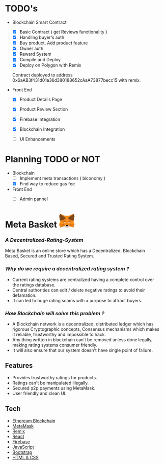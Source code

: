 # TODO's

- Blockchain Smart Contract
  - [x] Basic Contract ( get Reviews functionality )
  - [x] Handling buyer's auth
  - [x] Buy product, Add product feature
  - [x] Owner auth
  - [x] Reward System
  - [x] Compile and Deploy
  - [x] Deploy on Polygon with Remix

  Contract deployed to address 0x6aAB3f431d01a36d380188652cAaA73877becc15 with remix.

- Front End
  - [x] Product Details Page
  - [x] Product Review Section
  - [x] Firebase Integration
  - [x]  Blockchain Integration
  - [ ]  UI Enhancements


# Planning TODO or NOT 

- Blockchain 
  - [ ] Implement meta transactions ( biconomy )
  - [x] Find way to reduce gas fee

- Front End
  - [ ] Admin pannel


# Meta Basket ![MetaMask logo](logo.png?raw=true)

### _A Decentralized-Rating-System_


Meta Basket is an online store which has a Decentralized,
Blockchain Based, Secured and Trusted Rating System.

### _Why do we require a decentralized rating system ?_
- Current rating systems are centralized having a complete 
  control over the ratings database.
- Central authorities can edit / delete negative ratings to avoid their defamation.
- It can led to huge rating scams with a purpose to attract buyers.


### _How Blockchain will solve this problem ?_

- A Blockchain network is a decentralized, distributed ledger which 
  has rigorous Cryptographic concepts, Consensus mechanisms which 
  makes it reliable, trustworthy and impossible to hack.
- Any thing written in blockchain can’t be removed unless done legally, making rating systems consumer friendly.
- It will also ensure that our system doesn't have single point of faliure.


## Features

- Provides trustworthy ratings for products.
- Ratings can't be manipulated illegally.
- Secured p2p payments using MetaMask.
- User friendly and clean UI.


## Tech

- [Ethereum Blockchain](https://ethereum.org/en/)
- [MetaMask](https://metamask.io/)
- [Remix](https://remix.ethereum.org/)
- [React](https://reactjs.org/)
- [Firebase](https://firebase.google.com/)
- [JavaScript](https://www.javascript.com/)
- [Bootstrap](https://getbootstrap.com/)
- [HTML & CSS](https://developer.mozilla.org/en-US/docs/Web/HTML)


